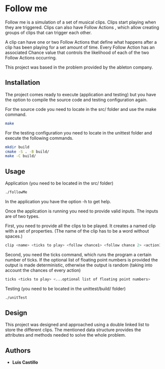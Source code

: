 # Follow me

Follow me is a simulation of a set of musical clips. Clips start playing when they are triggered. Clips can also have Follow Actions , which allow creating groups of clips that can trigger each other. 

A clip can have one or two Follow Actions that define what happens after a clip has been playing for a set amount of time. Every Follow Action has an associated Chance value that controls the likelihood of each of the two Follow Actions occurring.

This project was based in the problem provided by the ableton company.
## Installation

The project comes ready to execute (application and testing) but you have the option to compile the source code and testing configuration again. 

For the source code you need to locate in the src/ folder and use the make command.

```bash
make
```

For the testing configuration you need to locate in the unittest folder and execute the following commands.

```bash
mkdir build
cmake -S . -B build/
make -C build/
```

## Usage

Application (you need to be located in the src/ folder)
```bash
./followMe
```
In the application you have the option -h to get help.

Once the application is running you need to provide valid inputs. The inputs are of two types.

First, you need to provide all the clips to be played. It creates a named clip with a set of properties. (The name of the clip has to be a word without spaces.)

```bash
clip <name> <ticks to play> <follow chance1> <follow chance 2> <action1> <action2>
```

Second, you need the ticks command, which runs the program a certain number of ticks.
If the optional list of floating point numbers is provided the output is made deterministic, otherwise the output is random (taking into account the chances of every action)

```bash
ticks <ticks to play> <...optional list of floating point numbers>
```

Testing (you need to be located in the unittest/build/ folder)
```bash
./unitTest
```

## Design

This project was designed and approached using a double linked list to store the different clips. 
The mentioned data structure provides the attributes and methods needed to solve the whole problem.

## Authors

* **Luis Castillo**
